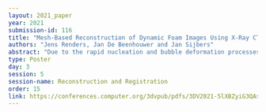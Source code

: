 ```yaml
---
layout: 2021_paper
year: 2021
submission-id: 116
title: "Mesh-Based Reconstruction of Dynamic Foam Images Using X-Ray CT"
authors: "Jens Renders, Jan De Beenhouwer and Jan Sijbers"
abstract: "Due to the rapid nucleation and bubble deformation processes that occur during a foam formation process, 4D-CT scans can only record a small number of X-ray projections per rotation. Current dynamic CT imaging methods compute a series of 3D images, which requires a high number of projections per rotation and thus limits the temporal resolution. In this work, we present a new reconstruction method that directly reconstructs a 4D dynamic image, by adapting a set of spherical meshes, representing the foam bubbles, such that the projection distance to the measured projections is minimized. Our method requires little memory, is robust against noise, and yields accurate reconstructions even when only few projections are available, as demonstrated by several experiments on simulated and real data."
type: Poster
day: 3
session: 5
session-name: Reconstruction and Registration
order: 15
link: https://conferences.computer.org/3dvpub/pdfs/3DV2021-5lXBZyiG3QAsRBKXHIjqU8/268800b312/268800b312.pdf
---
```

